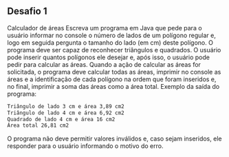 ## Desafio 1

Calculador de áreas
Escreva um programa em Java que pede para o usuário informar no console o número de lados de
um polígono regular e, logo em seguida pergunta o tamanho do lado (em cm) deste polígono. O
programa deve ser capaz de reconhecer triângulos e quadrados. O usuário pode inserir quantos
polígonos ele desejar e, após isso, o usuário pode pedir para calcular as áreas. Quando a ação de
calcular as áreas for solicitada, o programa deve calcular todas as áreas, imprimir no console as
áreas e a identificação de cada polígono na ordem que foram inseridos e, no final, imprimir a soma
das áreas como a área total.
Exemplo da saída do programa:

```bash
Triângulo de lado 3 cm e área 3,89 cm2
Triângulo de lado 4 cm e área 6,92 cm2
Quadrado de lado 4 cm e área 16 cm2
Área total 26,81 cm2
```

O programa não deve permitir valores inválidos e, caso sejam inseridos, ele responder para o
usuário informando o motivo do erro.
